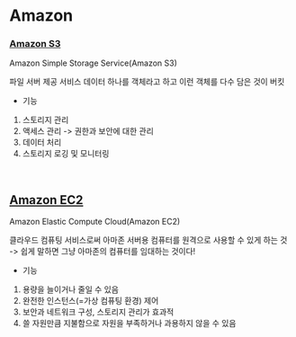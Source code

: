 # Amazon

### [Amazon S3](https://docs.aws.amazon.com/ko_kr/AmazonS3/latest/userguide/Welcome.html)

Amazon Simple Storage Service(Amazon S3)

파일 서버 제공 서비스
데이터 하나를 객체라고 하고 이런 객체를 다수 담은 것이 버킷

- 기능

1. 스토리지 관리
2. 액세스 관리 -> 권한과 보안에 대한 관리
3. 데이터 처리
4. 스토리지 로깅 및 모니터링

<br/>

## [Amazon EC2](https://docs.aws.amazon.com/ko_kr/AWSEC2/latest/UserGuide/concepts.html)

Amazon Elastic Compute Cloud(Amazon EC2)

클라우드 컴퓨팅 서비스로써 아마존 서버용 컴퓨터를 원격으로 사용할 수 있게 하는 것
-> 쉽게 말하면 그냥 아마존의 컴퓨터를 임대하는 것이다!

- 기능

1. 용량을 늘이거나 줄일 수 있음
2. 완전한 인스턴스(=가상 컴퓨팅 환경) 제어
3. 보안과 네트워크 구성, 스토리지 관리가 효과적
4. 쓸 자원만큼 지불함으로 자원을 부족하거나 과용하지 않을 수 있음
